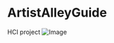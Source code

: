 # ArtistAlleyGuide
HCI project 
![Image](https://github.com/user-attachments/assets/676e9471-714b-4212-b1af-bb4e1824e83d)

